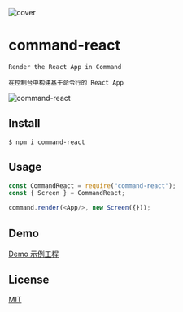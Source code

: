 ![cover](https://user-images.githubusercontent.com/11075892/142886448-d5628d6a-10f0-4d79-8d30-19876cfcbca7.png)


# command-react

`Render the React App in Command`

`在控制台中构建基于命令行的 React App`


![command-react](https://user-images.githubusercontent.com/11075892/142773934-5c3b1c35-744e-4f9a-9f4f-2b16a27b2183.gif)


## Install

```shell
$ npm i command-react
```

## Usage

```javascript
const CommandReact = require("command-react");
const { Screen } = CommandReact;
```

```javascript
command.render(<App/>, new Screen({}));
```

## Demo

[Demo 示例工程](./debug)

## License

[MIT](./LICENSE)